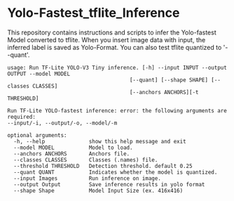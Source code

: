 ﻿# Yolo-Fastest_tflite_Inference
 
This repository contains instructions and scripts to infer the Yolo-fastest Model converted to tflite. When you insert image data with input, the inferred label is saved as Yolo-Format. You can also test tflite quantized to '--quant'.



    usage: Run TF-Lite YOLO-V3 Tiny inference. [-h] --input INPUT --output OUTPUT --model MODEL 
                                           [--quant] [--shape SHAPE] [--classes CLASSES] 
                                           [--anchors ANCHORS][-t THRESHOLD] 

    Run TF-Lite YOLO-fastest inference: error: the following arguments are required:
    --input/-i, --output/-o, --model/-m
    
    optional arguments:
      -h, --help              show this help message and exit
      --model MODEL           Model to load.
      --anchors ANCHORS       Anchors file.
      --classes CLASSES       Classes (.names) file.
      --threshold THRESHOLD   Detection threshold. default 0.25
      --quant QUANT           Indicates whether the model is quantized.
      --input Images          Run inference on image.
      --output Output         Save inference results in yolo format
      --shape Shape           Model Input Size (ex. 416x416)
